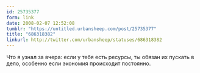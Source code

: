 ```yaml
---
id: 25735377
form: link
date: 2008-02-07 12:52:08
tumblr: "https://untitled.urbansheep.com/post/25735377"
title: "686318382"
linkurl: http://twitter.com/urbansheep/statuses/686318382
---
```

<p>Что я узнал за вчера: если у тебя есть ресурсы, ты обязан их пускать в дело, особенно если экономия происходит постоянно.</p>
